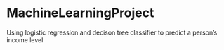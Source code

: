# MachineLearningProject
Using logistic regression and decison tree classifier to predict a person’s income level
